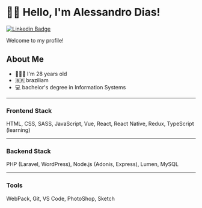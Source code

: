 # 👨‍💻 Hello, I'm Alessandro Dias!
[![Linkedin Badge](https://img.shields.io/badge/-LinkedIn-blue?style=flat-square&logo=Linkedin&logoColor=white&link=https://www.linkedin.com/in/dias-ale/)](https://www.linkedin.com/in/dias-ale/)

Welcome to my profile!

## About Me
- 🙍🏻‍♂️ I'm 28 years old
- 🇧🇷   braziliam
- 💻   bachelor's degree in Information Systems

---

### Frontend Stack

HTML, CSS, SASS, JavaScript, Vue, React, React Native, Redux, TypeScript (learning)

---

### Backend Stack

PHP (Laravel, WordPress), Node.js (Adonis, Express), Lumen, MySQL

---

### Tools

WebPack, Git, VS Code, PhotoShop, Sketch
